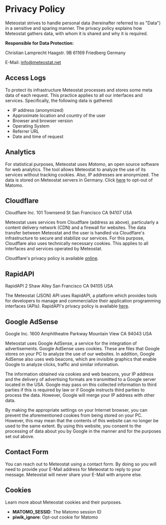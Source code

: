 # Privacy Policy

Meteostat strives to handle personal data (hereinafter referred to as "Data") in a sensitive and sparing manner. The privacy policy explains how Meteostat gathers data, with whom it is shared and why it is required.

**Responsible for Data Protection:**

Christian Lamprecht
Haagstr. 9B
61169 Friedberg
Germany

E-Mail: info@meteostat.net

## Access Logs

To protect its infrastructure Meteostat processes and stores some meta data of each request. This practice applies to all our interfaces and services. Specifically, the following data is gathered:

* IP address (anonymized)
* Approximate location and country of the user
* Browser and browser version
* Operating System
* Referrer URL
* Date and time of request

## Analytics

For statistical purposes, Meteostat uses _Matomo_, an open source software for web analytics. The tool allows Meteostat to analyze the use of its services without tracking cookies. Also, IP addresses are anonymized. The data is stored on Meteostat servers in Germany. Click [here](https://analytics.meteostat.org/index.php?module=CoreAdminHome&action=optOut&language=en) to opt-out of Matomo.

## Cloudflare

Cloudflare Inc.
101 Townsend St
San Francisco
CA 94107
USA

Meteostat uses services from Cloudflare (address as above), particularly a content delivery network (CDN) and a firewall for websites. The data transfer between Meteostat and the user is handled via Cloudflare's infrastructure to secure and stabilize our services. For this purpose, Cloudflare also uses technically necessary cookies. This applies to all interfaces and services operated by Meteostat.

Cloudflare's privacy policy is available [online](https://www.cloudflare.com/privacypolicy/).

## RapidAPI

RapidAPI
2 Shaw Alley
San Francisco
CA 94105
USA

The Meteostat (JSON) API uses RapidAPI, a platform which provides tools for developers to manage and commercialize their application programming interfaces (APIs). RapidAPI's privacy policy is available [here](https://rapidapi.com/privacy/).

## Google AdSense

Google Inc.
1600 Amphitheatre Parkway
Mountain View
CA 94043
USA

Meteostat uses Google AdSense, a service for the integration of advertisements. Google AdSense uses cookies. These are files that Google stores on your PC to analyze the use of our websites. In addition, Google AdSense also uses web beacons, which are invisible graphics that enable Google to analyze clicks, traffic and similar information.

The information obtained via cookies and web beacons, your IP address and the delivery of advertising formats are transmitted to a Google server located in the USA. Google may pass on this collected information to third parties if this is required by law or if Google instructs third parties to process the data. However, Google will merge your IP address with other data.

By making the appropriate settings on your Internet browser, you can prevent the aforementioned cookies from being stored on your PC. However, this may mean that the contents of this website can no longer be used to the same extent. By using this website, you consent to the processing of data about you by Google in the manner and for the purposes set out above.

## Contact Form

You can reach out to Meteostat using a contact form. By doing so you will need to provide your E-Mail address for Meteostat to reply to your message. Meteostat will never share your E-Mail with anyone else.

## Cookies

Learn more about Meteostat cookies and their purposes.

* **MATOMO_SESSID**: The Matomo session ID
* **piwik_ignore**: Opt-out cookie for Matomo
